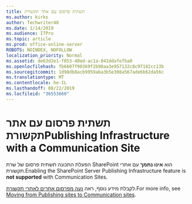 ```yaml
---
title: תשתית פרסום עם אתר תקשורת
ms.author: kirks
author: Techwriter40
ms.date: 1/14/2019
ms.audience: ITPro
ms.topic: article
ms.prod: office-online-server
ROBOTS: NOINDEX, NOFOLLOW
localization_priority: Normal
ms.assetid: de63d2e1-f053-40ed-ac1a-041ddafefba0
ms.openlocfilehash: fb6607f90369f2b98aa3e957132c8c97182cc13b
ms.sourcegitcommit: 1d98db8acb9959aba3b5e308a567ade6b62da56c
ms.translationtype: MT
ms.contentlocale: he-IL
ms.lasthandoff: 08/22/2019
ms.locfileid: "36553660"
---
```

# <a name="publishing-infrastructure-with-a-communication-site"></a><span data-ttu-id="4a28d-102">תשתית פרסום עם אתר תקשורת</span><span class="sxs-lookup"><span data-stu-id="4a28d-102">Publishing Infrastructure with a Communication Site</span></span>


<span data-ttu-id="4a28d-103">הפעלת התכונה תשתית פרסום של שרת SharePoint הוא **אינו נתמך** עם אתרי תקשורת.</span><span class="sxs-lookup"><span data-stu-id="4a28d-103">Enabling the SharePoint Server Publishing Infrastructure feature is **not supported** with Communication Sites.</span></span> 
  
<span data-ttu-id="4a28d-104">לקבלת מידע נוסף, ראה [נעה מפרסום אתרים לאתרי תקשורת](https://docs.microsoft.com/sharepoint/publishing-sites-classic-to-modern-experience).</span><span class="sxs-lookup"><span data-stu-id="4a28d-104">For more info, see [Moving from Publishing sites to Communication sites](https://docs.microsoft.com/sharepoint/publishing-sites-classic-to-modern-experience).</span></span> 
  

